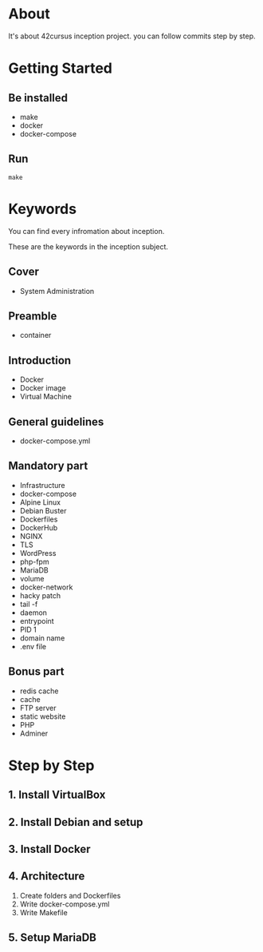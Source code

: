 # About

It's about 42cursus inception project. you can follow commits step by step.

# Getting Started

## Be installed

- make
- docker
- docker-compose

## Run

```
make
```

# Keywords

You can find every infromation about inception.

These are the keywords in the inception subject.

## Cover

- System Administration

## Preamble

- container

## Introduction

- Docker
- Docker image
- Virtual Machine

## General guidelines

- docker-compose.yml

## Mandatory part

- Infrastructure
- docker-compose
- Alpine Linux
- Debian Buster
- Dockerfiles
- DockerHub
- NGINX
- TLS
- WordPress
- php-fpm
- MariaDB
- volume
- docker-network
- hacky patch
- tail -f
- daemon
- entrypoint
- PID 1
- domain name
- .env file

## Bonus part

- redis cache
- cache
- FTP server
- static website
- PHP
- Adminer

# Step by Step

## 1. Install VirtualBox

## 2. Install Debian and setup

## 3. Install Docker

## 4. Architecture

1. Create folders and Dockerfiles
2. Write docker-compose.yml
3. Write Makefile

## 5. Setup MariaDB
